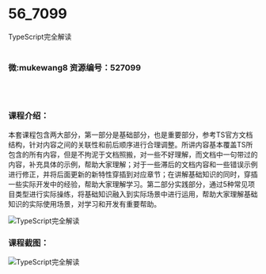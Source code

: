 # 56_7099
TypeScript完全解读
<br/></br>
<h3>微:mukewang8 资源编号：527099</h3>
<br/></br>
<h3>课程介绍：</h3>
<p>本套课程包含两大部分，第一部分是基础部分，也是重要部分，参考TS官方文档结构，针对内容之间的关联性和前后顺序进行合理调整。所讲内容基本覆盖TS所包含的所有内容，但是不拘泥于文档照搬，对一些不好理解，而文档中一句带过的内容，补充具体的示例，帮助大家理解；对于一些滞后的文档内容和一些错误示例进行修正，并将后面更新的新特性穿插到对应章节；在讲解基础知识的同时，穿插一些实际开发中的经验，帮助大家理解学习。第二部分实践部分，通过5种常见项目类型进行实际操练，将基础知识融入到实际场景中进行运用，帮助大家理解基础知识的实际使用场景，对学习和开发有重要帮助。</p>
<p><img src="https://www.ko996.com/wp-content/uploads/img/2019/09/1-37-300x157.png" alt="TypeScript完全解读"></p>
<h3>课程截图：</h3>
<p><img src="https://www.ko996.com/wp-content/uploads/img/2019/09/2-54.png" alt="TypeScript完全解读"></p>
